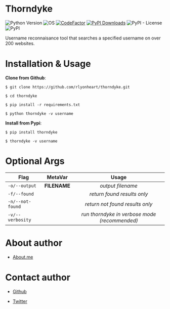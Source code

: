 # Thorndyke
![Python Version](https://img.shields.io/badge/python-3.x-blue?style=flat&logo=python)
![OS](https://img.shields.io/badge/OS-GNU%2FLinux-red?style=flat&logo=linux)
[![CodeFactor](https://www.codefactor.io/repository/github/rlyonheart/thorndyke/badge)](https://www.codefactor.io/repository/github/rlyonheart/thorndyke)
[![PyPI Downloads](https://pepy.tech/badge/thorndyke)](https://pepy.tech/project/thorndyke)
![PyPI - License](https://img.shields.io/pypi/l/thorndyke)
![PyPI](https://img.shields.io/pypi/v/thorndyke?style=flat&logo=pypi)

Username reconnaisance tool that searches a specified username on over 200 websites.

# Installation & Usage
**Clone from Github**:

```
$ git clone https://github.com/rlyonheart/thorndyke.git
```

```
$ cd thorndyke
```

```
$ pip install -r requirements.txt
```

```
$ python thorndyke -v username
```

**Install from Pypi**:

```
$ pip install thorndyke
```

```
$ thorndyke -v username
```

# Optional Args
| Flag |MetaVar|Usage|
| ------------- |:----------------------:|:---------:|
| <code>-o/--output</code>      |   **FILENAME** |  *output filename*  |
| <code>-f/--found</code>  |    |  *return found results only*  |
| <code>-n/--not-found</code>  |    |  *return not found results only*  |
| <code>-v/--verbosity</code>  |    |  *run thorndyke in verbose mode (recommended)*  |

# About author
* [About.me](https://about.me/rlyonheart)

# Contact author
* [Github](https://github.com/rlyonheart)

* [Twitter](https://twitter.com/rly0nheart)
